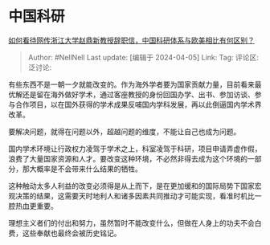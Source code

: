 # 中国科研

[如何看待网传浙江大学赵鼎新教授辞职信，中国科研体系与欧美相比有何区别？](https://www.zhihu.com/question/649881044/answer/3442607045)

> Author: #NellNell
> Last update: [编辑于 2024-04-05]
> Link:
> Tag:
> 评论区:
> 泛讨论:

有些东西不是一朝一夕就能改变的。作为海外学者要为国家贡献力量，目前看来最优解还是留在海外做好学术，通过客座教授的身份回国办学、出书、参加访谈、参与合作项目，以在国外获得的学术成果反哺国内学科发展，再以此倒逼国内学术界改革。

要解决问题，就得在问题以外，超越问题的维度，不能让自己也成为问题。

国内学术环境让行政权力凌驾于学术之上，科室凌驾于科研，项目申请弄虚作假，浪费了大量国家资源和人才。要改变这种环境，不必然非得去成为这个环境的一部分，那大概率是不会带来什么结果的牺牲。

这种触动太多人利益的改变必须得是从上而下，是在更加缓和的国际局势下国家宏观决策的结果，这需要天时地利人和诸多因素共同推动才可能实现，看准时机比一腔热血更重要。

理想主义者们的付出和努力，虽然暂时不能改变什么，但做在人身上的功夫不会白费，这些奉献也最终会被历史铭记。
